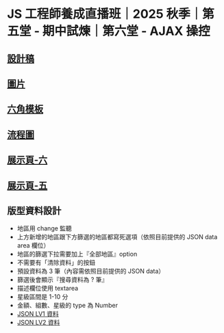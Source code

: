 # JS 工程師養成直播班｜2025 秋季｜第五堂 - 期中試煉｜第六堂 - AJAX 操控

## [設計稿](https://www.figma.com/design/SHgr0iQnTPec19maqKCEpN/JS%E7%9B%B4%E6%92%AD%E7%8F%AD-Week5-Week7?node-id=1-597&t=9p6o3FJbJJ0l3YEq-0)
 
## [圖片](https://github.com/hexschool/2022-web-layout-training/tree/main/js_week5)
 
## [六角模板](https://codepen.io/hexschool/pen/BaQveVm)
 
## [流程圖](https://miro.com/app/board/uXjVJK76BZE=/)

## [展示頁-六](https://marcochiu.github.io/20251008_1/index.html)

## [展示頁-五](https://marcochiu.github.io/20251008_1/index5.html)
 
## 版型資料設計
- 地區用 change 監聽
- 上方新增的地區跟下方篩選的地區都寫死選項（依照目前提供的 JSON data area 欄位）
- 地區的篩選下拉需要加上『全部地區』option
- 不需要有「清除資料」的按鈕
- 預設資料為 3 筆（內容需依照目前提供的 JSON data）
- 篩選後會顯示『搜尋資料為 ? 筆』
- 描述欄位使用 textarea
- 星級區間是 1-10 分
- 金額、組數、星級的 type 為 Number
- [JSON LV1 資料](https://raw.githubusercontent.com/hexschool/js-training/main/travelAPI-lv1.json)
- [JSON LV2 資料](https://raw.githubusercontent.com/hexschool/js-training/main/travelApi.json)

 
 
